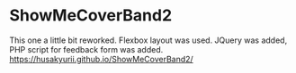 # ShowMeCoverBand2
This one a little bit reworked.
Flexbox layout was used. JQuery was added, PHP script for feedback form was added.
 https://husakyurii.github.io/ShowMeCoverBand2/
